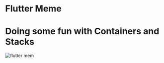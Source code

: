 # Flutter Meme

####
# Doing some fun with Containers and Stacks


![flutter mem](https://user-images.githubusercontent.com/38192189/191749449-4c6e85f7-ff7d-4404-933f-8dd0660af082.png)
